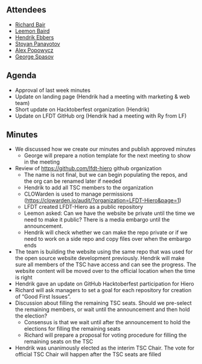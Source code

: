## Attendees

- [Richard Bair](https://github.com/rbair23)
- [Leemon Baird](https://github.com/lbaird)
- [Hendrik Ebbers](https://github.com/hendrikebbers)
- [Stoyan Panayotov](https://github.com/stoqnkpL)
- [Alex Popowycz](https://github.com/popowycz)
- [George Spasov](https://github.com/Perseverance)

## Agenda

- Approval of last week minutes 
- Update on landing page (Hendrik had a meeting with marketing & web team)
- Short update on Hacktoberfest organization (Hendrik)
- Update on LFDT GitHub org (Hendrik had a meeting with Ry from LF)

## Minutes

- We discussed how we create our minutes and publish approved minutes
  - George will prepare a notion template for the next meeting to show in the meeting
- Review of https://github.com/lfdt-hiero github organization
  - The name is not final, but we can begin populating the repos, and the org can be renamed later if needed
  - Hendrik to add all TSC members to the organization
  - CLOWarden is used to manage permissions (https://clowarden.io/audit/?organization=LFDT-Hiero&page=1)
  - LFDT created LFDT-Hiero as a public repository
  - Leemon asked: Can we have the website be private until the time we need to make it public? There is a media embargo until the announcement.
  - Hendrik will check whether we can make the repo private or if we need to work on a side repo and copy files over when the embargo ends
- The team is building the website using the same repo that was used for the open source website development previously.
  Hendrik will make sure all members of the TSC have access and can see the progress.
  The website content will be moved over to the official location when the time is right
- Hendrik gave an update on GitHub Hacktoberfest participation for Hiero
- Richard will ask managers to set a goal for each repository for creation of “Good First Issues”.
- Discussion about filling the remaining TSC seats. Should we pre-select the remaining members, or wait until the announcement and then hold the election?
  - Consensus is that we wait until after the announcement to hold the elections for filling the remaining seats
  - Richard will prepare a proposal for voting procedure for filling the remaining seats on the TSC
- Hendrik was unanimously elected as the interim TSC Chair. The vote for official TSC Chair will happen after the TSC seats are filled

